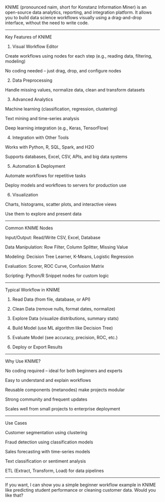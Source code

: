 KNIME (pronounced naim, short for Konstanz Information Miner) is an open-source data analytics, reporting, and integration platform. It allows you to build data science workflows visually using a drag-and-drop interface, without the need to write code.


---

Key Features of KNIME

1. Visual Workflow Editor

Create workflows using nodes for each step (e.g., reading data, filtering, modeling)

No coding needed – just drag, drop, and configure nodes



2. Data Preprocessing

Handle missing values, normalize data, clean and transform datasets



3. Advanced Analytics

Machine learning (classification, regression, clustering)

Text mining and time-series analysis

Deep learning integration (e.g., Keras, TensorFlow)



4. Integration with Other Tools

Works with Python, R, SQL, Spark, and H2O

Supports databases, Excel, CSV, APIs, and big data systems



5. Automation & Deployment

Automate workflows for repetitive tasks

Deploy models and workflows to servers for production use



6. Visualization

Charts, histograms, scatter plots, and interactive views

Use them to explore and present data





---

Common KNIME Nodes

Input/Output: Read/Write CSV, Excel, Database

Data Manipulation: Row Filter, Column Splitter, Missing Value

Modeling: Decision Tree Learner, K-Means, Logistic Regression

Evaluation: Scorer, ROC Curve, Confusion Matrix

Scripting: Python/R Snippet nodes for custom logic



---

Typical Workflow in KNIME

1. Read Data (from file, database, or API)


2. Clean Data (remove nulls, format dates, normalize)


3. Explore Data (visualize distributions, summary stats)


4. Build Model (use ML algorithm like Decision Tree)


5. Evaluate Model (see accuracy, precision, ROC, etc.)


6. Deploy or Export Results




---

Why Use KNIME?

No coding required – ideal for both beginners and experts

Easy to understand and explain workflows

Reusable components (metanodes) make projects modular

Strong community and frequent updates

Scales well from small projects to enterprise deployment



---

Use Cases

Customer segmentation using clustering

Fraud detection using classification models

Sales forecasting with time-series models

Text classification or sentiment analysis

ETL (Extract, Transform, Load) for data pipelines



---

If you want, I can show you a simple beginner workflow example in KNIME like predicting student performance or cleaning customer data. Would you like that?

